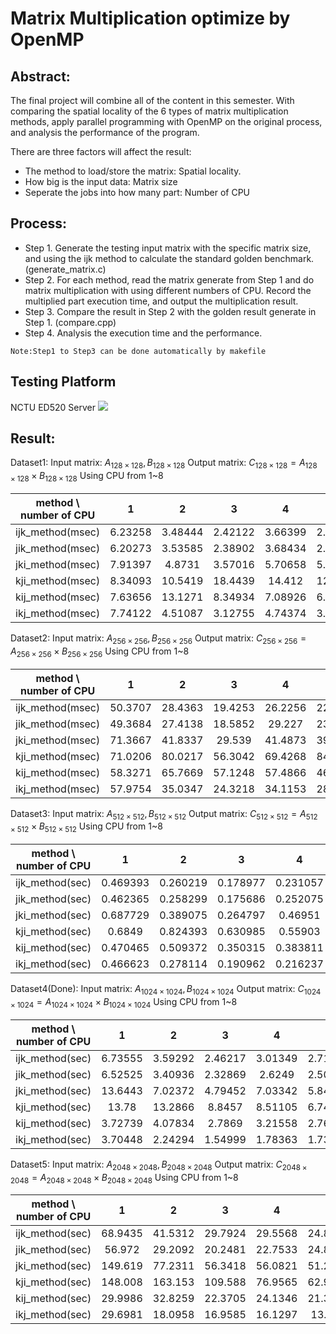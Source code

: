 # Matrix Multiplication optimize by OpenMP

## Abstract:
The final project will combine all of the content in this semester. With comparing the spatial locality of the 6 types of matrix multiplication methods, apply parallel programming with OpenMP on the original process, and analysis the performance of the program.

There are three factors will affect the result:
*    The method to load/store the matrix: Spatial locality.
*    How big is the input data: Matrix size
*    Seperate the  jobs into how many part: Number of CPU 

## Process:
*    Step 1. Generate the testing input matrix with the specific matrix size, and using the ijk method to calculate the standard golden benchmark. (generate_matrix.c)
*    Step 2. For each method, read the matrix generate from Step 1 and do matrix multiplication with using different numbers of CPU. Record the multiplied part execution time, and output the multiplication result.
*    Step 3. Compare the result in Step 2 with the golden result generate in Step 1. (compare.cpp)
*    Step 4. Analysis the execution time and the performance.

```
Note:Step1 to Step3 can be done automatically by makefile
```

## Testing Platform
NCTU ED520 Server
![](https://i.imgur.com/tfO461p.png)


## Result:

Dataset1:
Input matrix: $A_{128 \times 128} , B_{128 \times 128}$
Output matrix: $C_{128 \times 128} = A_{128 \times 128} \times B_{128 \times 128}$
Using CPU from 1~8

| method \ number of CPU |    1    |    2    |    3    |    4    |    5    |    6    |    7    |    8    |
|:----------------------:|:-------:|:-------:|:-------:|:-------:|:-------:|:-------:|:-------:|:-------:|
|    ijk_method(msec)    | 6.23258 | 3.48444 | 2.42122 | 3.66399 | 2.97047 | 4.10529 |  6.602  | 7.08917 |
|    jik_method(msec)    | 6.20273 | 3.53585 | 2.38902 | 3.68434 | 2.99653 | 5.02316 | 6.48389 | 6.28814 |
|    jki_method(msec)    | 7.91397 | 4.8731  | 3.57016 | 5.70658 | 5.57047 | 6.50047 | 9.14202 | 8.51715 |
|    kji_method(msec)    | 8.34093 | 10.5419 | 18.4439 | 14.412  | 12.7543 | 11.029  | 14.6607 | 14.2404 |
|    kij_method(msec)    | 7.63656 | 13.1271 | 8.34934 | 7.08926 | 6.72445 | 5.71039 | 10.9151 | 12.1386 |
|    ikj_method(msec)    | 7.74122 | 4.51087 | 3.12755 | 4.74374 | 3.66672 | 4.49126 | 7.00213 |  6.904  |


Dataset2:
Input matrix: $A_{256 \times 256} , B_{256 \times 256}$
Output matrix: $C_{256 \times 256} = A_{256 \times 256} \times B_{256 \times 256}$
Using CPU from 1~8

| method \ number of CPU |    1    |    2    |    3    |    4    |    5    |    6    |    7    |    8    |
|:----------------------:|:-------:|:-------:|:-------:|:-------:|:-------:|:-------:|:-------:|:-------:|
|    ijk_method(msec)    | 50.3707 | 28.4363 | 19.4253 | 26.2256 | 22.9331 | 19.7491 | 25.204  | 26.9415 |
|    jik_method(msec)    | 49.3684 | 27.4138 | 18.5852 | 29.227  | 23.7637 | 21.7219 | 26.0978 | 26.8812 |
|    jki_method(msec)    | 71.3667 | 41.8337 | 29.539  | 41.4873 | 39.2057 | 31.5662 | 38.1923 | 37.1664 |
|    kji_method(msec)    | 71.0206 | 80.0217 | 56.3042 | 69.4268 | 84.9929 | 61.6365 | 61.6339 | 73.0027 |
|    kij_method(msec)    | 58.3271 | 65.7669 | 57.1248 | 57.4866 | 46.6486 | 43.2105 | 54.3688 | 51.0684 |
|    ikj_method(msec)    | 57.9754 | 35.0347 | 24.3218 | 34.1153 | 28.0311 | 23.7492 | 34.1955 | 33.1445 |


Dataset3:
Input matrix: $A_{512 \times 512} , B_{512 \times 512}$
Output matrix: $C_{512 \times 512} = A_{512 \times 512} \times B_{512 \times 512}$
Using CPU from 1~8

| method \ number of CPU |    1     |    2     |    3     |    4     |    5     |    6     |    7     |    8     |
|:----------------------:|:--------:|:--------:|:--------:|:--------:|:--------:|:--------:|:--------:|:--------:|
|    ijk_method(sec)     | 0.469393 | 0.260219 | 0.178977 | 0.231057 | 0.208355 | 0.181413 | 0.193058 | 0.196999 |
|    jik_method(sec)     | 0.462365 | 0.258299 | 0.175686 | 0.252075 | 0.20756  | 0.177817 | 0.191762 | 0.180896 |
|    jki_method(sec)     | 0.687729 | 0.389075 | 0.264797 | 0.46951  | 0.388227 | 0.323517 | 0.362964 | 0.36719  |
|    kji_method(sec)     |  0.6849  | 0.824393 | 0.630985 | 0.55903  | 0.549017 | 0.512134 | 0.515138 | 0.475584 |
|    kij_method(sec)     | 0.470465 | 0.509372 | 0.350315 | 0.383811 | 0.367668 | 0.31437  | 0.359213 | 0.321356 |
|    ikj_method(sec)     | 0.466623 | 0.278114 | 0.190962 | 0.216237 | 0.22334  | 0.188672 | 0.229131 | 0.219322 |

Dataset4(Done):
Input matrix: $A_{1024 \times 1024} , B_{1024 \times 1024}$
Output matrix: $C_{1024 \times 1024} = A_{1024 \times 1024} \times B_{1024 \times 1024}$
Using CPU from 1~8

| method \ number of CPU |    1    |    2    |    3    |    4    |    5    |    6    |    7    |    8    |
|:----------------------:|:-------:|:-------:|:-------:|:-------:|:-------:|:-------:|:-------:|:-------:|
|    ijk_method(sec)     | 6.73555 | 3.59292 | 2.46217 | 3.01349 | 2.71425 | 2.40974 | 2.47131 | 2.49955 |
|    jik_method(sec)     | 6.52525 | 3.40936 | 2.32869 | 2.6249  | 2.50874 | 2.3842  | 2.53106 | 2.39937 |
|    jki_method(sec)     | 13.6443 | 7.02372 | 4.79452 | 7.03342 | 5.84557 | 5.01443 | 5.09439 | 5.07745 |
|    kji_method(sec)     |  13.78  | 13.2866 | 8.8457  | 8.51105 | 6.74901 | 5.72279 | 6.20147 | 5.78616 |
|    kij_method(sec)     | 3.72739 | 4.07834 | 2.7869  | 3.21558 | 2.76459 | 2.45544 | 2.58749 | 2.62601 |
|    ikj_method(sec)     | 3.70448 | 2.24294 | 1.54999 | 1.78363 | 1.73262 | 1.51377 | 1.59178 | 1.53354 |

Dataset5:
Input matrix: $A_{2048 \times 2048} , B_{2048 \times 2048}$
Output matrix: $C_{2048 \times 2048} = A_{2048 \times 2048} \times B_{2048 \times 2048}$
Using CPU from 1~8

| method \ number of CPU |    1    |    2    |    3    |    4    |    5    |    6    |    7    |    8    |
|:----------------------:|:-------:|:-------:|:-------:|:-------:|:-------:|:-------:|:-------:|:-------:|
|    ijk_method(sec)     | 68.9435 | 41.5312 | 29.7924 | 29.5568 | 24.8442 |  23.83  | 23.7694 | 23.4177 |
|    jik_method(sec)     | 56.972  | 29.2092 | 20.2481 | 22.7533 | 24.8208 | 21.0675 | 21.4958 | 21.1524 |
|    jki_method(sec)     | 149.619 | 77.2311 | 56.3418 | 56.0821 | 51.2179 | 47.9171 | 48.2322 | 48.1841 |
|    kji_method(sec)     | 148.008 | 163.153 | 109.588 | 76.9565 | 62.9118 | 52.6488 | 54.4916 | 54.172  |
|    kij_method(sec)     | 29.9986 | 32.8259 | 22.3705 | 24.1346 | 21.3529 | 19.3978 | 19.6348 | 19.8231 |
|    ikj_method(sec)     | 29.6981 | 18.0958 | 16.9585 | 16.1297 | 13.886  | 11.9556 | 12.0732 | 12.0618 |